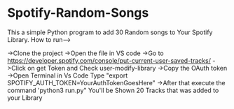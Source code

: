 # Spotify-Random-Songs
This a simple Python program to add 30 Random songs to Your Spotify Library.
How to run-->

->Clone the project 
->Open the file in VS code 
->Go to https://developer.spotify.com/console/put-current-user-saved-tracks/
->Click on get Token and Check user-modify-library
->Copy the OAuth token
->Open Terminal in Vs Code Type "export SPOTIFY_AUTH_TOKEN=YourAuthTokenGoesHere"
->After that execute the command 'python3 run.py"
You'll be Shown 20 Tracks that was added to your Library
